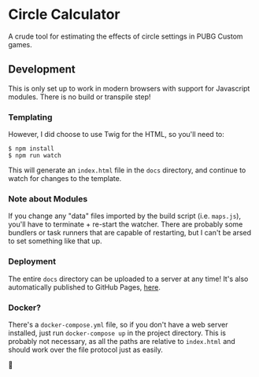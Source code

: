 # Circle Calculator

A crude tool for estimating the effects of circle settings in PUBG Custom games.

## Development

This is only set up to work in modern browsers with support for Javascript modules. There is no build or transpile step!

### Templating

However, I did choose to use Twig for the HTML, so you'll need to:

```
$ npm install
$ npm run watch
```

This will generate an `index.html` file in the `docs` directory, and continue to watch for changes to the template.

### Note about Modules
If you change any "data" files imported by the build script (i.e. `maps.js`), you'll have to terminate + re-start the watcher. There are probably some bundlers or task runners that are capable of restarting, but I can't be arsed to set something like that up.


### Deployment

The entire `docs` directory can be uploaded to a server at any time! It's also automatically published to GitHub Pages, [here](https://augustmiller.github.io/circle-calculator).

### Docker?

There's a `docker-compose.yml` file, so if you don't have a web server installed, just run `docker-compose up` in the project directory. This is probably not necessary, as all the paths are relative to `index.html` and should work over the file protocol just as easily.

:deciduous_tree:
